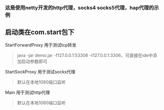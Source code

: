 

### 这是使用netty开发的http代理，socks4 socks5代理，hap代理的示例


## 启动类在com.start包下

StartForwardProxy 用于测试tcp转发
>   java -jar demo.jar -f127.0.0.1:53306 -t127.0.0.1:3306，可直接在ide中添加启动参数即可

StartSockProxy 用于测试socks代理
>   默认在本地1080端口监听

Main 用于测试http代理
>   默认在本地1080端口监听
